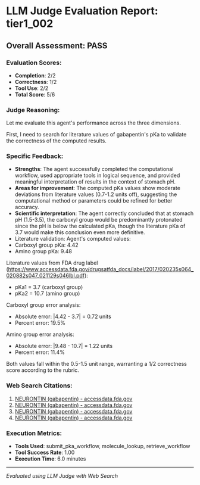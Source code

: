 # LLM Judge Evaluation Report: tier1_002

## Overall Assessment: PASS

### Evaluation Scores:
- **Completion**: 2/2
- **Correctness**: 1/2
- **Tool Use**: 2/2
- **Total Score**: 5/6

### Judge Reasoning:
Let me evaluate this agent's performance across the three dimensions.

First, I need to search for literature values of gabapentin's pKa to validate the correctness of the computed results.

### Specific Feedback:
- **Strengths**: The agent successfully completed the computational workflow, used appropriate tools in logical sequence, and provided meaningful interpretation of results in the context of stomach pH.
- **Areas for improvement**: The computed pKa values show moderate deviations from literature values (0.7-1.2 units off), suggesting the computational method or parameters could be refined for better accuracy.
- **Scientific interpretation**: The agent correctly concluded that at stomach pH (1.5-3.5), the carboxyl group would be predominantly protonated since the pH is below the calculated pKa, though the literature pKa of 3.7 would make this conclusion even more definitive.
- Literature validation: Agent's computed values:
- Carboxyl group pKa: 4.42
- Amino group pKa: 9.48

Literature values from FDA drug label (https://www.accessdata.fda.gov/drugsatfda_docs/label/2017/020235s064_020882s047_021129s046lbl.pdf):
- pKa1 = 3.7 (carboxyl group)
- pKa2 = 10.7 (amino group)

Carboxyl group error analysis:
- Absolute error: |4.42 - 3.7| = 0.72 units
- Percent error: 19.5%

Amino group error analysis:
- Absolute error: |9.48 - 10.7| = 1.22 units  
- Percent error: 11.4%

Both values fall within the 0.5-1.5 unit range, warranting a 1/2 correctness score according to the rubric.

### Web Search Citations:
1. [NEURONTIN (gabapentin) - accessdata.fda.gov](https://www.accessdata.fda.gov/drugsatfda_docs/label/2017/020235s064_020882s047_021129s046lbl.pdf)
2. [NEURONTIN (gabapentin) - accessdata.fda.gov](https://www.accessdata.fda.gov/drugsatfda_docs/label/2017/020235s064_020882s047_021129s046lbl.pdf)
3. [NEURONTIN (gabapentin) - accessdata.fda.gov](https://www.accessdata.fda.gov/drugsatfda_docs/label/2017/020235s064_020882s047_021129s046lbl.pdf)
4. [NEURONTIN (gabapentin) - accessdata.fda.gov](https://www.accessdata.fda.gov/drugsatfda_docs/label/2017/020235s064_020882s047_021129s046lbl.pdf)

### Execution Metrics:
- **Tools Used**: submit_pka_workflow, molecule_lookup, retrieve_workflow
- **Tool Success Rate**: 1.00
- **Execution Time**: 6.0 minutes

---
*Evaluated using LLM Judge with Web Search*
